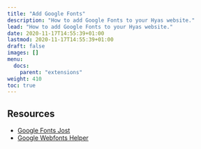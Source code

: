 ```yaml
---
title: "Add Google Fonts"
description: "How to add Google Fonts to your Hyas website."
lead: "How to add Google Fonts to your Hyas website."
date: 2020-11-17T14:55:39+01:00
lastmod: 2020-11-17T14:55:39+01:00
draft: false
images: []
menu:
  docs:
    parent: "extensions"
weight: 410
toc: true
---
```


## Resources

- [Google Fonts Jost](https://fonts.google.com/specimen/Jost)
- [Google Webfonts Helper](https://google-webfonts-helper.herokuapp.com/fonts)
